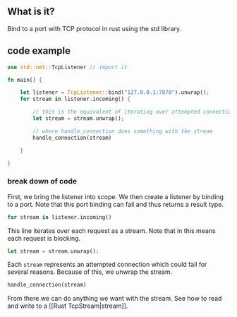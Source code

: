 ## What is it?

Bind to a port with TCP protocol in rust using the std library.

## code example

```rust
use std::net::TcpListener // import it

fn main() {

	let listener = TcpListener::bind("127.0.0.1:7878").unwrap();
	for stream in listener.incoming() {

		// this is the equivalent of iterating over attempted connections
		let stream = stream.unwrap();

		// where handle_connection does something with the stream
		handle_connection(stream)

	}

}
```

### break down of code

First, we bring the listener into scope. We then create a listener by binding to a port. Note that this port binding can fail and thus returns a result type. 

```rust
for stream in listener.incoming()
```

This line iterates over each request as a stream. Note that in this means each request is blocking.

```rust
let stream = stream.unwrap();
```

Each ```stream``` represents an attempted connection which could fail for several reasons. Because of this, we unwrap the stream.

```rust
handle_connection(stream)
```

From there we can do anything we want with the stream. See how to read and write to a [[Rust TcpStream|stream]].
